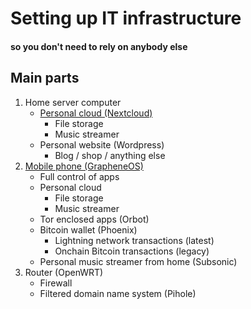 # Setting up IT infrastructure
#### so you don't need to rely on anybody else


## Main parts
1. Home server computer
    - [Personal cloud (Nextcloud)](https://github.com/tomasvanagas/myHomeItSetup/blob/master/nextcloud/README.md)
        - File storage
        - Music streamer
    - Personal website (Wordpress)
        - Blog / shop / anything else
2. [Mobile phone (GrapheneOS)](https://github.com/tomasvanagas/myHomeItSetup/blob/master/privacyPhone/README.md)
    - Full control of apps
    - Personal cloud
        - File storage
        - Music streamer
    - Tor enclosed apps (Orbot)
    - Bitcoin wallet (Phoenix)
        - Lightning network transactions (latest)
        - Onchain Bitcoin transactions (legacy)
    - Personal music streamer from home (Subsonic)
3. Router (OpenWRT)
    - Firewall
    - Filtered domain name system (Pihole)
